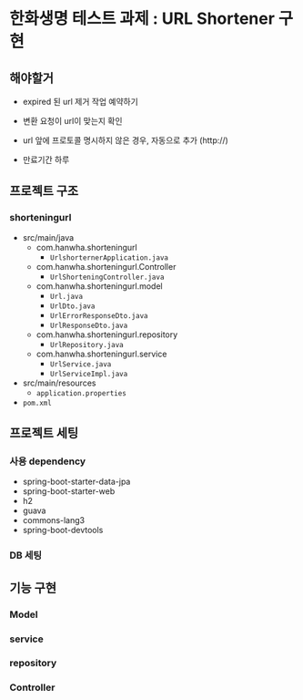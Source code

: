 # 한화생명 테스트 과제 : URL Shortener 구현



## 해야할거

- expired 된 url 제거 작업 예약하기



- 변환 요청이 url이 맞는지 확인
- url 앞에 프로토콜 명시하지 않은 경우, 자동으로 추가 (http://)

- 만료기간 하루



## 프로젝트 구조

### shorteningurl

- src/main/java
  - com.hanwha.shorteningurl
    - `UrlshorternerApplication.java`
  - com.hanwha.shorteningurl.Controller
    - `UrlShorteningController.java`
  - com.hanwha.shorteningurl.model
    - `Url.java`
    - `UrlDto.java`
    - `UrlErrorResponseDto.java`
    - `UrlResponseDto.java`
  - com.hanwha.shorteningurl.repository
    - `UrlRepository.java`
  - com.hanwha.shorteningurl.service
    - `UrlService.java`
    - `UrlServiceImpl.java`
- src/main/resources
  - `application.properties`
- `pom.xml`



## 프로젝트 세팅 



### 사용 dependency

- spring-boot-starter-data-jpa
- spring-boot-starter-web
- h2
- guava
- commons-lang3
- spring-boot-devtools



### DB 세팅





## 기능 구현



### Model



### service



### repository



### Controller

